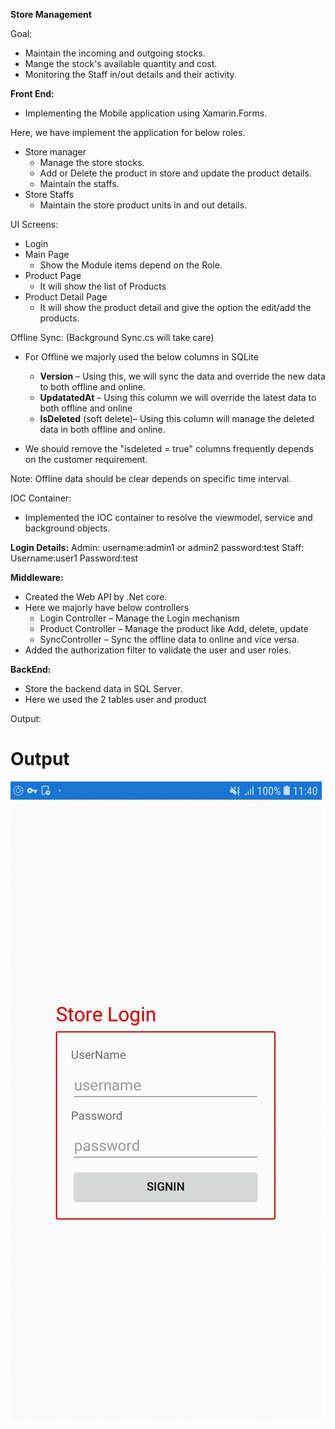 ﻿**Store Management**

Goal:

- Maintain the incoming and outgoing stocks.
- Mange the stock&#39;s available quantity and cost.
- Monitoring the Staff in/out details and their activity.

**Front End:**

- Implementing the Mobile application using Xamarin.Forms.

Here, we have implement the application for below roles.

- Store manager
  - Manage the store stocks.
  - Add or Delete the product in store and update the product details.
  - Maintain the staffs.
- Store Staffs
  - Maintain the store product units in and out details.

UI Screens:

- Login
- Main Page
  - Show the Module items depend on the Role.
- Product Page
  - It will show the list of Products
- Product Detail Page
  - It will show the product detail and give the option the edit/add the products.

Offline Sync: (Background Sync.cs will take care)

- For Offline we majorly used the below columns in SQLite
  - **Version** – Using this, we will sync the data and override the new data to both offline and online.
  - **UpdatatedAt** – Using this column we will override the latest data to both offline and online
  - **IsDeleted** (soft delete)– Using this column will manage the deleted data in both offline and online.

- We should remove the &quot;isdeleted = true&quot; columns frequently depends on the customer requirement.

Note: Offline data should be clear depends on specific time interval.

IOC Container:

- Implemented the IOC container to resolve the viewmodel, service and background objects.

**Login Details:**
Admin:
username:admin1 or admin2
password:test
Staff:
Username:user1
Password:test

**Middleware:**

- Created the Web API by .Net core.
- Here we majorly have below controllers
  - Login Controller – Manage the Login mechanism
  - Product Controller – Manage the product like Add, delete, update
  - SyncController – Sync the offline data to online and vice versa.
- Added the authorization filter to validate the user and user roles.

**BackEnd:**

- Store the backend data in SQL Server.
- Here we used the 2 tables user and product

Output:

# Output

![Store App](https://github.com/rajeshangappan/ABBSample/blob/master/Store.gif.gif)
